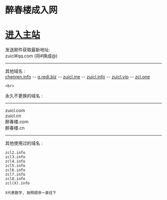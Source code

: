 
<h1>醉春楼成入网</h1>
<h1><a href="https://www.newurl.xyz/?adref=github_com"> 进入主站 </a></h1>

发送邮件获取最新地址:<br>
zuicl#qq.com (将#换成@)
	<hr>
	其他域名 : <br>
	<a href="https://www.chenren.info/">chenren.info</a> -- 
	<a href="https://g.redi.biz/">g.redi.biz</a> --
	<a href="http://www.zuicl.me/">zuicl.me</a> -- 
	<a href="http://www.zuicl.info/">zuicl.info</a> -- 
	<a href="http://www.zuicl.vip/">zuicl.vip</a> -- 
	<a href="http://zcl.one/">zcl.one</a>
	
	
	<br>
	
永久不更换的域名 : <br>
	<hr />
zuicl.com <br>
zuicl.cn<br>
醉春楼.com<br>
醉春楼.cn<br>
<hr />
其他使用过的域名 : <br>
	
	zcl2.info 
	zcl3.info 
	zcl4.info 
	zcl5.info 
	zcl6.info 
	zcl7.info 
	zcl8.info 
	zcl(X).info 
	
	X代表数字, 按照顺序一直往下 

